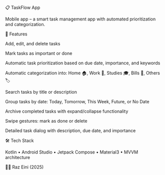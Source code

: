 📋 TaskFlow App

Mobile app – a smart task management app with automated prioritization and categorization.

🚀 Features

Add, edit, and delete tasks

Mark tasks as important or done

Automatic task prioritization based on due date, importance, and keywords

Automatic categorization into: Home 🏠, Work 💼, Studies 🎓, Bills 🧾, Others 🏷️

Search tasks by title or description

Group tasks by date: Today, Tomorrow, This Week, Future, or No Date

Archive completed tasks with expand/collapse functionality

Swipe gestures: mark as done or delete

Detailed task dialog with description, due date, and importance

🛠️ Tech Stack

Kotlin • Android Studio • Jetpack Compose • Material3 • MVVM architecture

👨‍💻 Raz Eini (2025)

